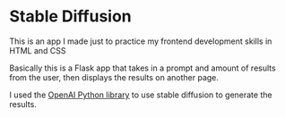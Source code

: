# Stable Diffusion
This is an app I made just to practice my frontend development skills in HTML and CSS

Basically this is a Flask app that takes in a prompt and amount of results from the user, then displays the results on another page. 

I used the [OpenAI Python library](https://platform.openai.com/docs/api-reference/introduction?lang=python) to use stable diffusion to generate the results.